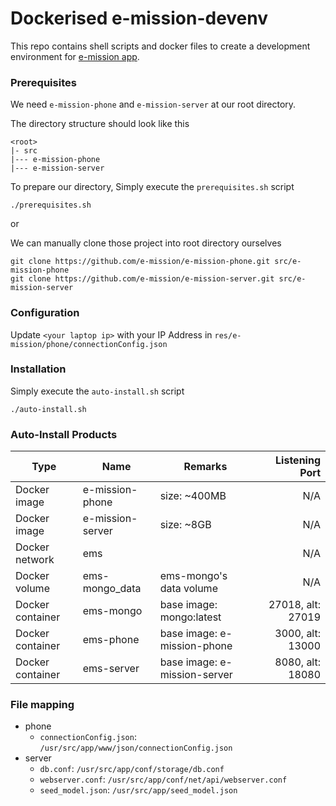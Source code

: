 # Dockerised e-mission-devenv 

This repo contains shell scripts and docker files to create a development environment for [e-mission app](https://github.com/e-mission).

### Prerequisites

We need `e-mission-phone` and `e-mission-server` at our root directory.

The directory structure should look like this

```
<root>
|- src
|--- e-mission-phone
|--- e-mission-server
```

To prepare our directory, Simply execute the `prerequisites.sh` script

```
./prerequisites.sh
```

or

We can manually clone those project into root directory ourselves

```
git clone https://github.com/e-mission/e-mission-phone.git src/e-mission-phone
git clone https://github.com/e-mission/e-mission-server.git src/e-mission-server
```

### Configuration

Update `<your laptop ip>` with your IP Address in `res/e-mission/phone/connectionConfig.json`

### Installation

Simply execute the `auto-install.sh` script

```
./auto-install.sh
```

### Auto-Install Products

| Type             | Name             | Remarks                      |    Listening Port |
|------------------|------------------|------------------------------|------------------:|
| Docker image     | e-mission-phone  | size: ~400MB                 |               N/A |
| Docker image     | e-mission-server | size: ~8GB                   |               N/A |
| Docker network   | ems              |                              |               N/A |
| Docker volume    | ems-mongo_data   | ems-mongo's data volume      |               N/A |
| Docker container | ems-mongo        | base image: mongo:latest     | 27018, alt: 27019 |
| Docker container | ems-phone        | base image: e-mission-phone  |  3000, alt: 13000 |
| Docker container | ems-server       | base image: e-mission-server |  8080, alt: 18080 |

### File mapping

- phone
  - `connectionConfig.json`: `/usr/src/app/www/json/connectionConfig.json`
- server
  - `db.conf`: `/usr/src/app/conf/storage/db.conf`
  - `webserver.conf`: `/usr/src/app/conf/net/api/webserver.conf`
  - `seed_model.json`: `/usr/src/app/seed_model.json`
